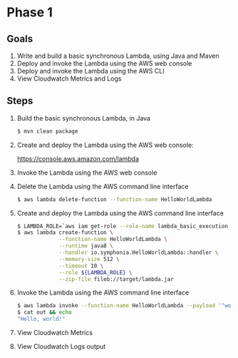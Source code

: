 # Phase 1

## Goals

1. Write and build a basic synchronous Lambda, using Java and Maven
1. Deploy and invoke the Lambda using the AWS web console
1. Deploy and invoke the Lambda using the AWS CLI
1. View Cloudwatch Metrics and Logs

## Steps

1. Build the basic synchronous Lambda, in Java
    ```bash
    $ mvn clean package
    ```
1. Create and deploy the Lambda using the AWS web console:

    https://console.aws.amazon.com/lambda

1. Invoke the Lambda using the AWS web console
1. Delete the Lambda using the AWS command line interface
    ```bash
    $ aws lambda delete-function --function-name HelloWorldLambda
    ```
1. Create and deploy the Lambda using the AWS command line interface
    ```bash
    $ LAMBDA_ROLE=`aws iam get-role --role-name lambda_basic_execution --query Role.Arn --output text`
    $ aws lambda create-function \
                 --function-name HelloWorldLambda \
                 --runtime java8 \
                 --handler io.symphonia.HelloWorldLambda::handler \
                 --memory-size 512 \
                 --timeout 10 \
                 --role ${LAMBDA_ROLE} \
                 --zip-file fileb://target/lambda.jar
    ```
1. Invoke the Lambda using the AWS command line interface
    ```bash
    $ aws lambda invoke --function-name HelloWorldLambda --payload '"world"' out
    $ cat out && echo
    "Hello, world!"
    ```
1. View Cloudwatch Metrics
1. View Cloudwatch Logs output
